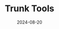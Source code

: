 ---  
layout: startup_page  
title: "Trunk Tools"  
id: "trunktools.com"  
permalink: "/trunktoolstrunktools.com08202024/"  
website: "https://trunktools.com/"  
funding_round: "Series A"  
funding_amount: "$20M"  
investors: "Redpoint Ventures, Innovation Endeavors, WND Ventures, Suffolk Technology, AEC Angels, STO Building Group, Liberty Mutual Strategic Ventures, Thornton Tomasetti/ TTWiiN, Charps"  
about: "Trunk Tools is an AI platform transforming the construction industry by structuring project data and deploying AI agents to automate workflows. This ensures critical information is readily available, improving productivity and profitability while reducing costly delays and rework. Its AI-powered agents proactively monitor schedules and alert teams to potential issues."  
markets: "Construction, AI, Fintech, Productivity Tools, Software"  
hq: "New York, New York, United States"  
founded_year: "2021"  
linkedin: "https://www.linkedin.com/company/trunktools"  
twitter: "https://x.com/TrunkToolsInc"  
instagram: ""  
facebook: "https://www.facebook.com/profile.php?id=61550273103760"  
crunchbase: "https://www.crunchbase.com/organization/trunk-tools"  
pitchbook: "https://pitchbook.com/profiles/company/528225-04"  

date_display: "20-Aug-2024"  
date: "2024-08-20"

# SEO Optimization  
meta_title: "Trunk Tools - Series A Funding ($20M)"  
meta_description: "Trunk Tools, Trunk Tools is an AI platform transforming the construction industry by structuring project data and deploying AI agents to automate workflows. This e..."  
meta_keywords: "Trunk Tools, Construction, AI, Fintech, Productivity Tools, Software, Series A funding"  
canonical_url: "https://startup.projectstartups.com/trunktoolstrunktools.com08202024/"  
---